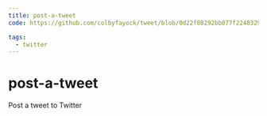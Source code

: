 ```yaml
---
title: post-a-tweet
code: https://github.com/colbyfayock/tweet/blob/0d22f08292bb077f2248329abe9bf37ef7d8bf89/src/tweet.js

tags: 
  - twitter
---
```


# post-a-tweet

Post a tweet to Twitter
